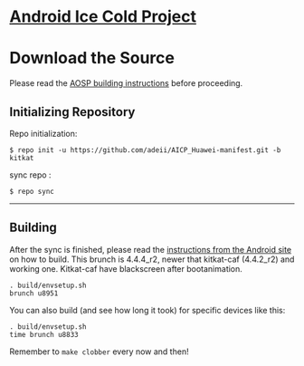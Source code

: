 [Android Ice Cold Project](http://aicp-rom.com)
====================================


Download the Source
===================

Please read the [AOSP building instructions](http://source.android.com/source/index.html) before proceeding.

Initializing Repository
-----------------------

Repo initialization:

    $ repo init -u https://github.com/adeii/AICP_Huawei-manifest.git -b kitkat


sync repo :

    $ repo sync

***

Building
--------

After the sync is finished, please read the [instructions from the Android site](http://s.android.com/source/building.html) on how to build. This brunch is 4.4.4_r2, newer that kitkat-caf (4.4.2_r2) and working one. Kitkat-caf have blackscreen after bootanimation.

    . build/envsetup.sh
    brunch u8951


You can also build (and see how long it took) for specific devices like this:

    . build/envsetup.sh
    time brunch u8833

Remember to `make clobber` every now and then!
